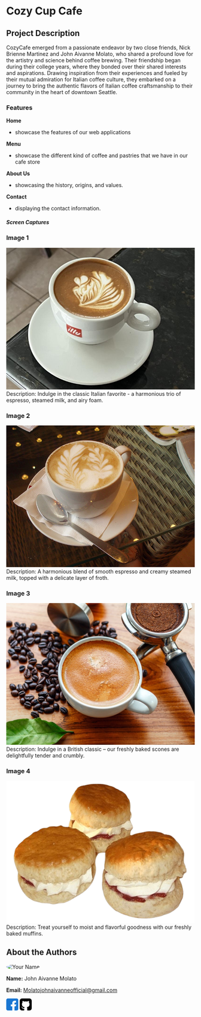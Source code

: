 # Cozy Cup Cafe

## Project Description

CozyCafe emerged from a passionate endeavor by two close friends, Nick Brienne Martinez and John Aivanne Molato, who shared a profound love for the artistry and science behind coffee brewing. Their friendship began during their college years, where they bonded over their shared interests and aspirations. Drawing inspiration from their experiences and fueled by their mutual admiration for Italian coffee culture, they embarked on a journey to bring the authentic flavors of Italian coffee craftsmanship to their community in the heart of downtown Seattle.


### Features


**Home**
- showcase the features of our web applications

**Menu**
- showcase the different kind of coffee and pastries that we have in our cafe store

**About Us**
- showcasing the history, origins, and values.

**Contact**
- displaying the contact information.


##### Screen Captures

### Image 1
![Image 1](cappu.jpg)
Description: Indulge in the classic Italian favorite - a harmonious trio of espresso, steamed milk, and airy foam. 

### Image 2
![Image 2](latte.jpg)
Description: A harmonious blend of smooth espresso and creamy steamed milk, topped with a delicate layer of froth.

### Image 3
![Image 3](expresso.jpg)
Description: Indulge in a British classic – our freshly baked scones are delightfully tender and crumbly. 

### Image 4
![Image 4](scones.jpg)
Description: Treat yourself to moist and flavorful goodness with our freshly baked muffins.


## About the Authors
<img src="https://avatars.githubusercontent.com/u/125982979?v=4" alt="Your Name" width="150" style="border-radius: 50%">

**Name:** John Aivanne Molato


**Email:** Molatojohnaivanneofficial@gmail.com

[![Facebook](facebook.png)](https://www.facebook.com/aybanxxx)
[![GitHub](github-sign.png)](https://github.com/aybanmola22y)
